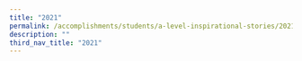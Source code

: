 ```yaml
---
title: "2021"
permalink: /accomplishments/students/a-level-inspirational-stories/2021/overview/
description: ""
third_nav_title: "2021"
---
```

